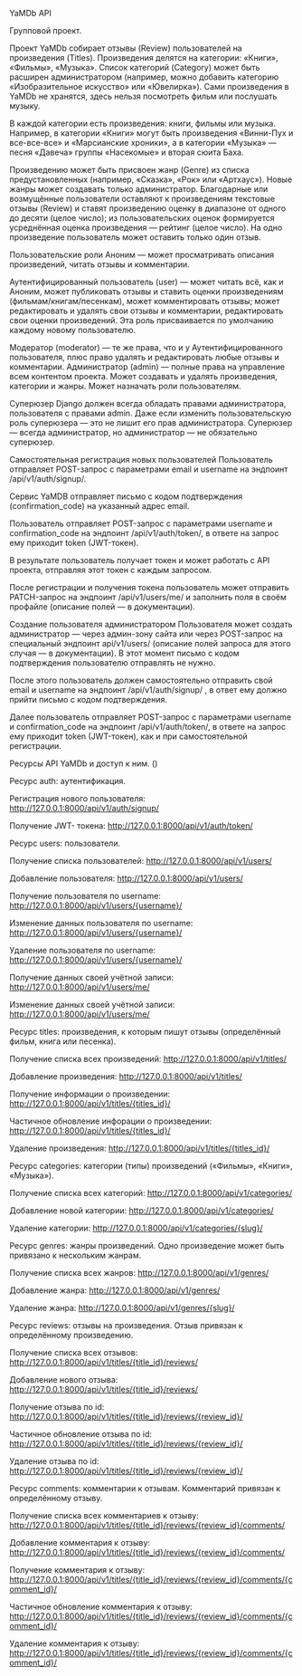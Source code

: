 

YaMDb API

Групповой проект.

Проект YaMDb собирает отзывы (Review) пользователей на произведения (Titles). Произведения делятся на категории: «Книги», «Фильмы», «Музыка». Список категорий (Category) может быть расширен администратором (например, можно добавить категорию «Изобразительное искусство» или «Ювелирка»).
Сами произведения в YaMDb не хранятся, здесь нельзя посмотреть фильм или послушать музыку.

В каждой категории есть произведения: книги, фильмы или музыка. Например, в категории «Книги» могут быть произведения «Винни-Пух и все-все-все» и «Марсианские хроники», а в категории «Музыка» — песня «Давеча» группы «Насекомые» и вторая сюита Баха.

Произведению может быть присвоен жанр (Genre) из списка предустановленных (например, «Сказка», «Рок» или «Артхаус»). Новые жанры может создавать только администратор.
Благодарные или возмущённые пользователи оставляют к произведениям текстовые отзывы (Review) и ставят произведению оценку в диапазоне от одного до десяти (целое число); из пользовательских оценок формируется усреднённая оценка произведения — рейтинг (целое число). На одно произведение пользователь может оставить только один отзыв.


Пользовательские роли
Аноним — может просматривать описания произведений, читать отзывы и комментарии.

Аутентифицированный пользователь (user) — может читать всё, как и Аноним, может публиковать отзывы и ставить оценки произведениям (фильмам/книгам/песенкам), может комментировать отзывы; может редактировать и удалять свои отзывы и комментарии, редактировать свои оценки произведений. Эта роль присваивается по умолчанию каждому новому пользователю.

Модератор (moderator) — те же права, что и у Аутентифицированного пользователя, плюс право удалять и редактировать любые отзывы и комментарии.
Администратор (admin) — полные права на управление всем контентом проекта. Может создавать и удалять произведения, категории и жанры. Может назначать роли пользователям.

Суперюзер Django должен всегда обладать правами администратора, пользователя с правами admin. Даже если изменить пользовательскую роль суперюзера — это не лишит его прав администратора. Суперюзер — всегда администратор, но администратор — не обязательно суперюзер.


Самостоятельная регистрация новых пользователей
Пользователь отправляет POST-запрос с параметрами email и username на эндпоинт /api/v1/auth/signup/.

Сервис YaMDB отправляет письмо с кодом подтверждения (confirmation_code) на указанный адрес email.

Пользователь отправляет POST-запрос с параметрами username и confirmation_code на эндпоинт /api/v1/auth/token/, в ответе на запрос ему приходит token (JWT-токен).

В результате пользователь получает токен и может работать с API проекта, отправляя этот токен с каждым запросом.

После регистрации и получения токена пользователь может отправить PATCH-запрос на эндпоинт /api/v1/users/me/ и заполнить поля в своём профайле (описание полей — в документации).


Создание пользователя администратором
Пользователя может создать администратор — через админ-зону сайта или через POST-запрос на специальный эндпоинт api/v1/users/ (описание полей запроса для этого случая — в документации). В этот момент письмо с кодом подтверждения пользователю отправлять не нужно.

После этого пользователь должен самостоятельно отправить свой email и username на эндпоинт /api/v1/auth/signup/ , в ответ ему должно прийти письмо с кодом подтверждения.

Далее пользователь отправляет POST-запрос с параметрами username и confirmation_code на эндпоинт /api/v1/auth/token/, в ответе на запрос ему приходит token (JWT-токен), как и при самостоятельной регистрации.


Ресурсы API YaMDb и доступ к ним. ()

Ресурс auth: аутентификация.

Регистрация нового пользователя: http://127.0.0.1:8000/api/v1/auth/signup/

Получение JWT- токена: http://127.0.0.1:8000/api/v1/auth/token/

Ресурс users: пользователи.

Получение списка пользователей: http://127.0.0.1:8000/api/v1/users/

Добавление пользователя: http://127.0.0.1:8000/api/v1/users/

Получение пользователя по username: http://127.0.0.1:8000/api/v1/users/{username}/

Изменение данных пользователя по username: http://127.0.0.1:8000/api/v1/users/{username}/

Удаление пользователя по username: http://127.0.0.1:8000/api/v1/users/{username}/

Получение данных своей учётной записи: http://127.0.0.1:8000/api/v1/users/me/

Изменение данных своей учётной записи: http://127.0.0.1:8000/api/v1/users/me/

Ресурс titles: произведения, к которым пишут отзывы (определённый фильм, книга или песенка).

Получение списка всех произведений: http://127.0.0.1:8000/api/v1/titles/

Добавление произведения: http://127.0.0.1:8000/api/v1/titles/

Получение информации о произведении: http://127.0.0.1:8000/api/v1/titles/{titles_id}/

Частичное обновление инфорации о произведении: http://127.0.0.1:8000/api/v1/titles/{titles_id}/

Удаление произведения: http://127.0.0.1:8000/api/v1/titles/{titles_id}/

Ресурс categories: категории (типы) произведений («Фильмы», «Книги», «Музыка»).

Получение списка всех категорий: http://127.0.0.1:8000/api/v1/categories/

Добавление новой категории: http://127.0.0.1:8000/api/v1/categories/

Удаление категории: http://127.0.0.1:8000/api/v1/categories/{slug}/

Ресурс genres: жанры произведений. Одно произведение может быть привязано к нескольким жанрам.

Получение списка всех жанров: http://127.0.0.1:8000/api/v1/genres/

Добавление жанра: http://127.0.0.1:8000/api/v1/genres/

Удаление жанра: http://127.0.0.1:8000/api/v1/genres/{slug}/

Ресурс reviews: отзывы на произведения. Отзыв привязан к определённому произведению.

Получение списка всех отзывов: http://127.0.0.1:8000/api/v1/titles/{title_id}/reviews/

Добавление нового отзыва: http://127.0.0.1:8000/api/v1/titles/{title_id}/reviews/

Получение отзыва по id: http://127.0.0.1:8000/api/v1/titles/{title_id}/reviews/{review_id}/

Частичное обновление отзыва по id: http://127.0.0.1:8000/api/v1/titles/{title_id}/reviews/{review_id}/

Удаление отзыва по id: http://127.0.0.1:8000/api/v1/titles/{title_id}/reviews/{review_id}/

Ресурс comments: комментарии к отзывам. Комментарий привязан к определённому отзыву.

Получение списка всех комментариев к отзыву: http://127.0.0.1:8000/api/v1/titles/{title_id}/reviews/{review_id}/comments/  

Добавление комментария к отзыву: http://127.0.0.1:8000/api/v1/titles/{title_id}/reviews/{review_id}/comments/

Получение комментария к отзыву: http://127.0.0.1:8000/api/v1/titles/{title_id}/reviews/{review_id}/comments/{comment_id}/

Частичное обновление комментария к отзыву: http://127.0.0.1:8000/api/v1/titles/{title_id}/reviews/{review_id}/comments/{comment_id}/

Удаление комментария к отзыву: http://127.0.0.1:8000/api/v1/titles/{title_id}/reviews/{review_id}/comments/{comment_id}/

